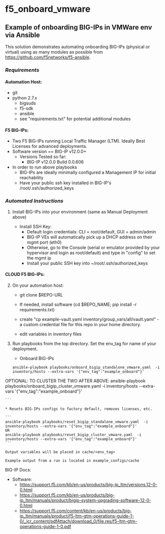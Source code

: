 # f5_onboard_vmware
## Example of onboarding BIG-IPs in VMWare env via Ansible

This solution demonstrates automating onboarding BIG-IPs (physical or virtual) using as many modules as possible from https://github.com/f5networks/f5-ansible.


###  *Requirements* 

#### Automation Host:
* git
* python 2.7.x
  * bigsuds
  * f5-sdk
  * ansible
  * see "requirements.txt" for potential additional modules

####  F5 BIG-IPs:
* Two F5 BIG-IPs running Local Traffic Manager (LTM). Ideally Best Licenses for advanced deployments.
* Software version == BIG-IP v12.0.0+
  * Versions Tested so far: 
  	* BIG-IP v12.0.0 Build 0.0.606
* In order to run above playbooks
  * BIG-IPs are ideally minimally configured a Management IP for initial reachability 
  * Have your public ssh key installed in BIG-IP's /root/.ssh/authorized_keys


### *Automated Instructions*

1. Install BIG-IPs into your environment (same as Manual Deployment above)
		
	* Install SSH Key:
  		* Default login credentials: CLI = root/default, GUI = admin/admin
  		* BIG-IP VEs will automatically pick up a DHCP address on their mgmt port (eth0)
  		* Otherwise, go to the Console (serial or emulator provided by your hypervisor and login as root/default) and type in "config" to set the mgmt ip
  		* Install your public SSH key into ~/root/.ssh/authorized_keys

#### CLOUD F5 BIG-IPs:

2. On your automation host:
  	* git clone $REPO-URL
  	* If needed, install software (cd $REPO_NAME; pip install -r requirements.txt)

  	* create "cp example-vault.yaml inventory/group_vars/all/vault.yaml"  - a custom credential file for this repo in your home directory. 

	* edit variables in inventory files


3. Run playbooks from the top directory. Set the env_tag for name of your deployment.

  	* Onboard BIG-IPs
	```
	ansible-playbook playbooks/onboard_bigip_standalone_vmware.yaml  -i inventory/hosts --extra-vars '{"env_tag":"example_onboard"}'
	
  OPTIONAL: TO CLUSTER THE TWO AFTER ABOVE: 
	ansible-playbook playbooks/onboard_bigip_cluster_vmware.yaml  -i inventory/hosts --extra-vars '{"env_tag":"example_onboard"}'

	```

  	* Resets BIG-IPs configs to factory default, removes licenses, etc.
	
	```
	ansible-playbook playbooks/reset_bigip_standalone_vmware.yaml  -i inventory/hosts --extra-vars '{"env_tag":"example_onboard"}' 
	OR
    ansible-playbook playbooks/reset_bigip_cluster_vmware.yaml  -i inventory/hosts --extra-vars '{"env_tag":"example_onboard"}'
	```

    Output variables will be placed in cache/<env_tag>

    Example output from a run is located in example_configs/cache


BIG-IP Docs:

* Software:
	* https://support.f5.com/kb/en-us/products/big-ip_ltm/versions.12-0-0.html
	* https://support.f5.com/kb/en-us/products/big-ip_ltm/manuals/product/bigip-system-upgrading-software-12-0-0.html
	* https://support.f5.com/content/kb/en-us/products/big-ip_ltm/manuals/product/f5-ltm-gtm-operations-guide-1-0/_jcr_content/pdfAttach/download_0/file.res/f5-ltm-gtm-operations-guide-1-0.pdf
